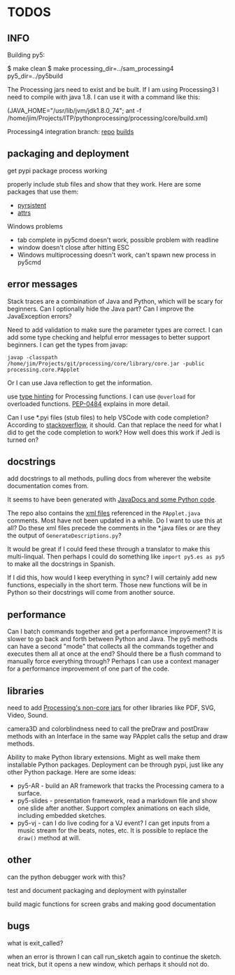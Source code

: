 TODOS
=====

INFO
----

Building py5:

$ make clean
$ make processing_dir=../sam_processing4 py5_dir=../py5build

The Processing jars need to exist and be built. If I am using Processing3 I need to compile with java 1.8. I can use it with a command like this:

(JAVA_HOME="/usr/lib/jvm/jdk1.8.0_74"; ant -f /home/jim/Projects/ITP/pythonprocessing/processing/core/build.xml)

Processing4 integration branch:
[repo](https://github.com/sampottinger/processing4)
[builds](https://www.datadrivenempathy.com/processing)

packaging and deployment
------------------------

get pypi package process working

properly include stub files and show that they work. Here are some packages that use them:

* [pyrsistent](https://github.com/tobgu/pyrsistent)
* [attrs](https://github.com/python-attrs/attrs)

Windows problems

* tab complete in py5cmd doesn't work, possible problem with readline
* window doesn't close after hitting ESC
* Windows multiprocessing doesn't work, can't spawn new process in py5cmd

error messages
--------------

Stack traces are a combination of Java and Python, which will be scary for beginners. Can I optionally hide the Java part? Can I improve the JavaException errors?

Need to add validation to make sure the parameter types are correct. I can add some type checking and helpful error messages to better support beginners. I can get the types from javap:

`javap -classpath /home/jim/Projects/git/processing/core/library/core.jar -public processing.core.PApplet`

Or I can use Java reflection to get the information.

use [type hinting](https://docs.python.org/3/library/typing.html) for Processing functions. I can use `@overload` for overloaded functions. [PEP-0484](https://www.python.org/dev/peps/pep-0484/) explains in more detail.

Can I use *.pyi files (stub files) to help VSCode with code completion? According to [stackoverflow](https://stackoverflow.com/questions/53578365/does-vscode-support-python-pyi-files-for-intellisense), it should. Can that replace the need for what I did to get the code completion to work? How well does this work if Jedi is turned on?

docstrings
----------

add docstrings to all methods, pulling docs from wherever the website documentation comes from.

It seems to have been generated with [JavaDocs and some Python code](https://github.com/processing/processing-docs/tree/master/java_generate).

The repo also contains the [xml files](https://github.com/processing/processing-docs/tree/master/content/api_en) referenced in the `PApplet.java` comments. Most have not been updated in a while. Do I want to use this at all? Do these xml files precede the comments in the *.java files or are they the output of `GenerateDescriptions.py`?

It would be great if I could feed these through a translator to make this multi-linqual. Then perhaps I could do something like `import py5.es as py5` to make all the docstrings in Spanish.

If I did this, how would I keep everything in sync? I will certainly add new functions, especially in the short term. Those new functions will be in Python so their docstrings will come from another source.

performance
-----------

Can I batch commands together and get a performance improvement? It is slower to go back and forth between Python and Java. The py5 methods can have a second "mode" that collects all the commands together and executes them all at once at the end? Should there be a flush command to manually force everything through? Perhaps I can use a context manager for a performance improvement of one part of the code.

libraries
---------

need to add [Processing's non-core jars](https://processing.org/reference/libraries/) for other libraries like PDF, SVG, Video, Sound.

camera3D and colorblindness need to call the preDraw and postDraw methods with an Interface in the same way PApplet calls the setup and draw methods.

Ability to make Python library extensions. Might as well make them installable Python packages. Deployment can be through pypi, just like any other Python package. Here are some ideas:

* py5-AR - build an AR framework that tracks the Processing camera to a surface.
* py5-slides - presentation framework, read a markdown file and show one slide after another. Support complex animations on each slide, including embedded sketches.
* py5-vj - can I do live coding for a VJ event? I can get inputs from a music stream for the beats, notes, etc. It is possible to replace the `draw()` method at will.

other
-----

can the python debugger work with this?

test and document packaging and deployment with pyinstaller

build magic functions for screen grabs and making good documentation

bugs
----

what is exit_called?

when an error is thrown I can call run_sketch again to continue the sketch. neat trick, but it opens a new window, which perhaps it should not do.
